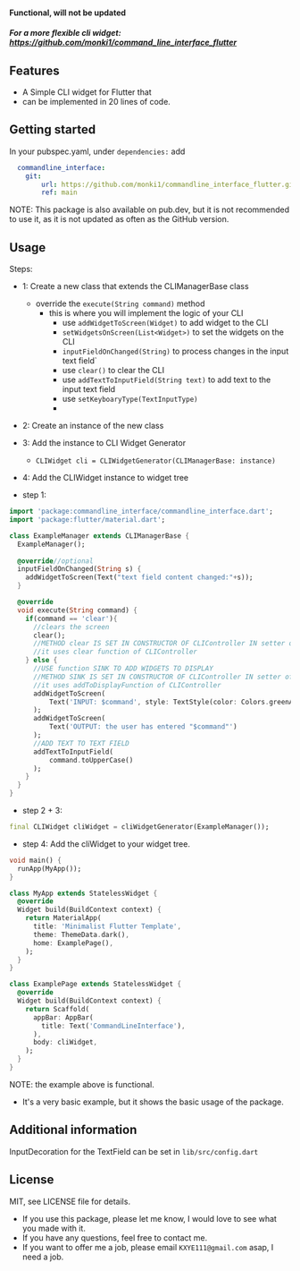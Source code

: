 
#### Functional, will not be updated
##### For a more flexible cli widget: https://github.com/monki1/command_line_interface_flutter

## Features
- A Simple CLI widget for Flutter that
- can be implemented in 20 lines of code.


## Getting started
In your pubspec.yaml, under
`
dependencies:
`
add
```yaml
  commandline_interface:
    git:
        url: https://github.com/monki1/commandline_interface_flutter.git
        ref: main
```
NOTE: This package is also available on pub.dev, but it is not recommended to use it, as it is not updated as often as the GitHub version.
    




## Usage
Steps:
 - 1: Create a new class that extends the CLIManagerBase class
   - override the `execute(String command)` method
     - this is where you will implement the logic of your CLI
       - use `addWidgetToScreen(Widget)` to add widget to the CLI
       - `setWidgetsOnScreen(List<Widget>)` to set the widgets on the CLI
       - `inputFieldOnChanged(String)` to process changes in the input text field`
       - use `clear()` to clear the CLI
       - use `addTextToInputField(String text)` to add text to the input text field
       - use `setKeyboaryType(TextInputType)`
       - 

 - 2: Create an instance of the new class
 - 3: Add the instance to CLI Widget Generator
   - `CLIWidget cli = CLIWidgetGenerator(CLIManagerBase: instance)`
 - 4: Add the CLIWidget instance to widget tree

 - step 1:
```dart
import 'package:commandline_interface/commandline_interface.dart';
import 'package:flutter/material.dart';

class ExampleManager extends CLIManagerBase {
  ExampleManager();
  
  @override//optional
  inputFieldOnChanged(String s) {
    addWidgetToScreen(Text("text field content changed:"+s));
  }

  @override
  void execute(String command) {
    if(command == 'clear'){
      //clears the screen
      clear();
      //METHOD clear IS SET IN CONSTRUCTOR OF CLIController IN setter of manager
      //it uses clear function of CLIController
    } else {
      //USE function SINK TO ADD WIDGETS TO DISPLAY
      //METHOD SINK IS SET IN CONSTRUCTOR OF CLIController IN setter of manager
      //it uses addToDisplayFunction of CLIController
      addWidgetToScreen(
          Text('INPUT: $command', style: TextStyle(color: Colors.greenAccent),)
      );
      addWidgetToScreen(
          Text('OUTPUT: the user has entered "$command"')
      );
      //ADD TEXT TO TEXT FIELD
      addTextToInputField(
          command.toUpperCase()
      );
    }
  }
}

```
 - step 2 + 3:
```dart
final CLIWidget cliWidget = cliWidgetGenerator(ExampleManager());
```
 - step 4:  Add the cliWidget to your widget tree.
```dart
void main() {
  runApp(MyApp());
}

class MyApp extends StatelessWidget {
  @override
  Widget build(BuildContext context) {
    return MaterialApp(
      title: 'Minimalist Flutter Template',
      theme: ThemeData.dark(),
      home: ExamplePage(),
    );
  }
}

class ExamplePage extends StatelessWidget {
  @override
  Widget build(BuildContext context) {
    return Scaffold(
      appBar: AppBar(
        title: Text('CommandLineInterface'),
      ),
      body: cliWidget,
    );
  }
}
```
NOTE: the example above is functional. 
- It's a very basic example, but it shows the basic usage of the package.

## Additional information
InputDecoration for the TextField can be set in `lib/src/config.dart`
## License
MIT, see LICENSE file for details.
- If you use this package, please let me know, I would love to see what you made with it.
- If you have any questions, feel free to contact me.
- If you want to offer me a job, please email
```KXYE111@gmail.com``` asap, I need a job.
